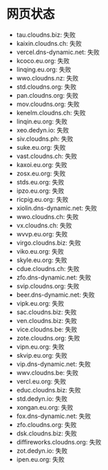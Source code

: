 # 网页状态
- tau.cloudns.biz: 失败
- kaixin.cloudns.ch: 失败
- vercel.dns-dynamic.net: 失败
- kcoco.eu.org: 失败
- linqing.eu.org: 失败
- wwo.cloudns.nz: 失败
- std.cloudns.org: 失败
- pan.cloudns.org: 失败
- mov.cloudns.org: 失败
- kenelm.cloudns.ch: 失败
- linqin.eu.org: 失败
- xeo.dedyn.io: 失败
- siv.cloudns.ph: 失败
- suke.eu.org: 失败
- vast.cloudns.ch: 失败
- kaxoi.eu.org: 失败
- zosx.eu.org: 失败
- stds.eu.org: 失败
- ipzo.eu.org: 失败
- ricpig.eu.org: 失败
- xiolin.dns-dynamic.net: 失败
- wwo.cloudns.ch: 失败
- vx.cloudns.ch: 失败
- wvvp.eu.org: 失败
- virgo.cloudns.biz: 失败
- viko.eu.org: 失败
- skyle.eu.org: 失败
- cdue.cloudns.ch: 失败
- zfo.dns-dynamic.net: 失败
- svip.cloudns.org: 失败
- beer.dns-dynamic.net: 失败
- vipk.eu.org: 失败
- sac.cloudns.biz: 失败
- ven.cloudns.biz: 失败
- vice.cloudns.be: 失败
- zote.cloudns.org: 失败
- vipn.eu.org: 失败
- skvip.eu.org: 失败
- vip.dns-dynamic.net: 失败
- wwv.cloudns.be: 失败
- vercl.eu.org: 失败
- educ.cloudns.biz: 失败
- std.dedyn.io: 失败
- xongan.eu.org: 失败
- fox.dns-dynamic.net: 失败
- zfo.cloudns.org: 失败
- dsk.cloudns.biz: 失败
- diffireworks.cloudns.org: 失败
- zot.dedyn.io: 失败
- ipen.eu.org: 失败
